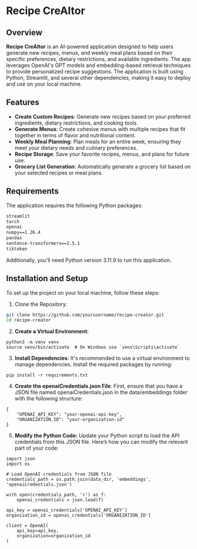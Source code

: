 # Recipe CreAItor

## Overview

**Recipe CreAItor** is an AI-powered application designed to help users generate new recipes, menus, and weekly meal plans based on their specific preferences, dietary restrictions, and available ingredients. The app leverages OpenAI's GPT models and embedding-based retrieval techniques to provide personalized recipe suggestions. The application is built using Python, Streamlit, and several other dependencies, making it easy to deploy and use on your local machine.

## Features

- **Create Custom Recipes**: Generate new recipes based on your preferred ingredients, dietary restrictions, and cooking tools.
- **Generate Menus**: Create cohesive menus with multiple recipes that fit together in terms of flavor and nutritional content.
- **Weekly Meal Planning**: Plan meals for an entire week, ensuring they meet your dietary needs and culinary preferences.
- **Recipe Storage**: Save your favorite recipes, menus, and plans for future use.
- **Grocery List Generation**: Automatically generate a grocery list based on your selected recipes or meal plans.

## Requirements

The application requires the following Python packages:

```txt
streamlit
torch
openai
numpy==1.26.4
pandas
sentence-transformers==2.5.1
tiktoken
```
Additionally, you'll need Python version 3.11.9 to run this application.

## Installation and Setup
To set up the project on your local machine, follow these steps:

1. Clone the Repository: 
```bash
git clone https://github.com/yourusername/recipe-creator.git
cd recipe-creator
```
2. **Create a Virtual Environment**:
```
python3 -m venv venv
source venv/bin/activate  # On Windows use `venv\Scripts\activate`
```
3. **Install Dependencies**: It's recommended to use a virtual environment to manage dependencies. Install the required packages by running:
```
pip install -r requirements.txt
```

4. **Create the openaiCredentials.json File**: First, ensure that you have a JSON file named openaiCredentials.json in the data/embeddings folder with the following structure:
```
{
    "OPENAI_API_KEY": "your-openai-api-key",
    "ORGANIZATION_ID": "your-organization-id"
}
```
5. **Modify the Python Code:** Update your Python script to load the API credentials from this JSON file. Here’s how you can modify the relevant part of your code:
```
import json
import os

# Load OpenAI credentials from JSON file
credentials_path = os.path.join(data_dir, 'embeddings', 'openaiCredentials.json')

with open(credentials_path, 'r') as f:
    openai_credentials = json.load(f)

api_key = openai_credentials['OPENAI_API_KEY']
organization_id = openai_credentials['ORGANIZATION_ID']

client = OpenAI(
    api_key=api_key,
    organization=organization_id
)
```